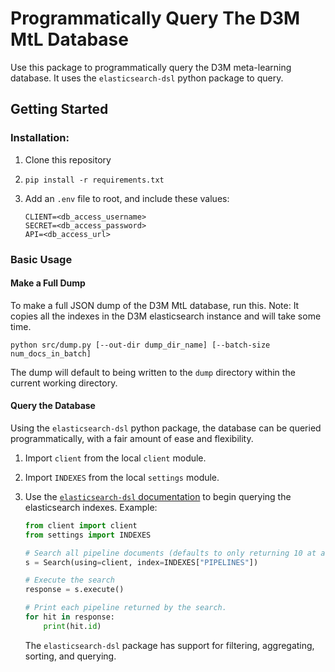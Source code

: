 # Programmatically Query The D3M MtL Database 

Use this package to programmatically query the D3M meta-learning database. It uses the `elasticsearch-dsl` python package to query.

## Getting Started

### Installation:

1.  Clone this repository

1.  ```shell
    pip install -r requirements.txt
    ```

1.  Add an `.env` file to root, and include these values:

    ```env
    CLIENT=<db_access_username>
    SECRET=<db_access_password>
    API=<db_access_url>
    ```

### Basic Usage

#### Make a Full Dump

To make a full JSON dump of the D3M MtL database, run this. Note: It copies all the indexes in the D3M elasticsearch instance and will take some time.

```shell
python src/dump.py [--out-dir dump_dir_name] [--batch-size num_docs_in_batch]
```

The dump will default to being written to the `dump` directory within the current working directory.

#### Query the Database

Using the `elasticsearch-dsl` python package, the database can be queried programmatically, with a fair amount of ease and flexibility.

1.  Import `client` from the local `client` module.
1.  Import `INDEXES` from the local `settings` module.
1.  Use the [`elasticsearch-dsl` documentation](https://elasticsearch-dsl.readthedocs.io/en/latest/search_dsl.html) to begin querying the elasticsearch indexes. Example:
    
    ```python
    from client import client
    from settings import INDEXES

    # Search all pipeline documents (defaults to only returning 10 at a time max)
    s = Search(using=client, index=INDEXES["PIPELINES"])

    # Execute the search
    response = s.execute()

    # Print each pipeline returned by the search.
    for hit in response:
        print(hit.id)
    ```

    The `elasticsearch-dsl` package has support for filtering, aggregating, sorting, and querying.